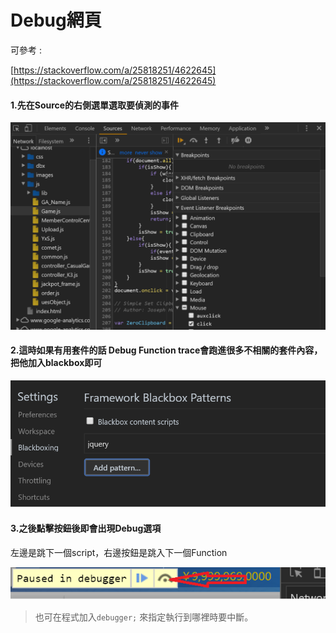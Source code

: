 # Debug網頁

可參考 :

[https://stackoverflow.com/a/25818251/4622645](https://stackoverflow.com/a/25818251/4622645)



#### 1.先在Source的右側選單選取要偵測的事件

![](/assets/df1.png)

#### 2.這時如果有用套件的話 Debug Function trace會跑進很多不相關的套件內容，把他加入blackbox即可

![](/assets/df.png)



#### 3.之後點擊按鈕後即會出現Debug選項

左邊是跳下一個script，右邊按鈕是跳入下一個Function

![](/assets/df3.png)



> 也可在程式加入`debugger;` 來指定執行到哪裡時要中斷。



